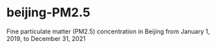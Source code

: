 # beijing-PM2.5
Fine particulate matter (PM2.5) concentration in Beijing from January 1, 2019, to December 31, 2021
